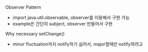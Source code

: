 Observer Pattern
- import java.util.observable, observer를 이용해서 구현 가능
- example은 간단히 subject, observer 만들어서 구현

Why necessary setChange()
- minor fluctuation까지 notify하기 싫어서, major할때만 notify하려고
